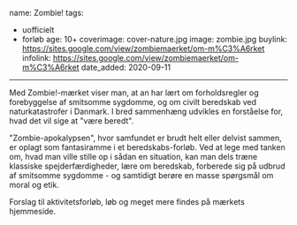 name: Zombie!
tags:
- uofficielt
- forløb
age: 10+
coverimage: cover-nature.jpg
image: zombie.jpg
buylink: https://sites.google.com/view/zombiemaerket/om-m%C3%A6rket
infolink: https://sites.google.com/view/zombiemaerket/om-m%C3%A6rket
date_added: 2020-09-11
---
Med Zombie!-mærket viser man, at an har lært om forholdsregler og forebyggelse af smitsomme sygdomme, og om civilt beredskab ved naturkatastrofer i Danmark. I bred sammenhæng
udvikles en forståelse for, hvad det vil sige at "være beredt". 

"Zombie-apokalypsen", hvor samfundet er brudt helt eller delvist sammen, er oplagt som fantasiramme i et beredskabs-forløb. Ved at lege med tanken om, 
hvad man ville stille op i sådan en situation, kan man dels træne klassiske spejderfærdigheder, lære om beredskab, forberede sig på udbrud af smitsomme sygdomme - og samtidigt 
berøre en masse spørgsmål om moral og etik.

Forslag til aktivitetsforløb, løb og meget mere findes på mærkets hjemmeside. 
